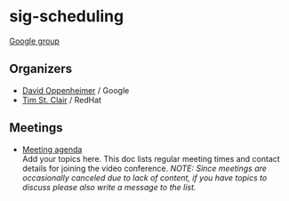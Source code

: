 # sig-scheduling

[Google group](https://groups.google.com/forum/#!forum/kubernetes-sig-scheduling)

## Organizers

- [David Oppenheimer](https://github.com/davidopp) / Google
- [Tim St. Clair](https://github.com/timothysc) / RedHat

## Meetings

- [Meeting agenda](https://docs.google.com/document/d/13mwye7nvrmV11q9_Eg77z-1w3X7Q1GTbslpml4J7F3A/edit)  
  Add your topics here. This doc lists regular meeting times and contact details
  for joining the video conference. _NOTE: Since meetings are occasionally
  canceled due to lack of content, if you have topics to discuss please also
  write a message to the list._
